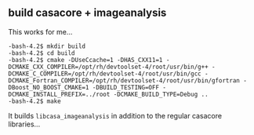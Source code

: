 
## build casacore + imageanalysis

This works for me...

```
-bash-4.2$ mkdir build
-bash-4.2$ cd build
-bash-4.2$ cmake -DUseCcache=1 -DHAS_CXX11=1 -DCMAKE_CXX_COMPILER=/opt/rh/devtoolset-4/root/usr/bin/g++ -DCMAKE_C_COMPILER=/opt/rh/devtoolset-4/root/usr/bin/gcc -DCMAKE_Fortran_COMPILER=/opt/rh/devtoolset-4/root/usr/bin/gfortran -DBoost_NO_BOOST_CMAKE=1 -DBUILD_TESTING=OFF -DCMAKE_INSTALL_PREFIX=../root -DCMAKE_BUILD_TYPE=Debug ..
-bash-4.2$ make
```
It builds ```libcasa_imageanalysis``` in addition to the regular casacore libraries...
